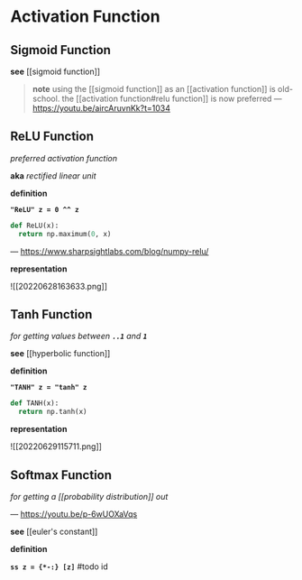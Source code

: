 # Activation Function

## Sigmoid Function

**see** [[sigmoid function]]

> **note** using the [[sigmoid function]] as an [[activation function]] is old-school. the [[activation function#relu function]] is now preferred &mdash; <https://youtu.be/aircAruvnKk?t=1034>

## ReLU Function

_preferred activation function_

**aka** _rectified linear unit_

**definition**

**`"ReLU" z = 0 ^^ z`**

```python
def ReLU(x):
  return np.maximum(0, x)
```

&mdash; <https://www.sharpsightlabs.com/blog/numpy-relu/>

**representation**

![[20220628163633.png]]

## Tanh Function

_for getting values between **`..1`** and **`1`**_

**see** [[hyperbolic function]]

**definition**

**`"TANH" z = "tanh" z`**

```python
def TANH(x):
  return np.tanh(x)
```

**representation**

![[20220629115711.png]]

## Softmax Function

_for getting a [[probability distribution]] out_

&mdash; <https://youtu.be/p-6wUOXaVqs>

**see** [[euler's constant]]

**definition**

**`ss z = {*-:} [z]`** #todo id
